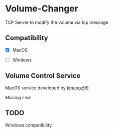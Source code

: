 # Volume-Changer

TCP Server to modify the volume via tcp message

## Compatibility

- [x] MacOS
- [ ] Windows


## Volume Control Service

MacOS service developed by [kmunoz99](https://github.com/kmunoz99)

_Missing Link_

## TODO

Windows compatibility